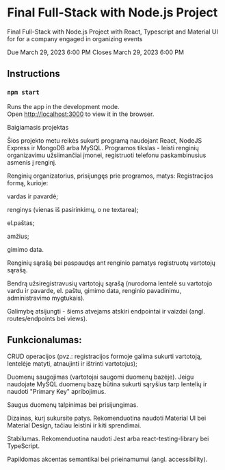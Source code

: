 # Final Full-Stack with Node.js Project

Final Full-Stack with Node.js Project with React, Typescript and Material UI for for a company engaged in organizing events

Due March 29, 2023 6:00 PM Closes March 29, 2023 6:00 PM

## Instructions

### `npm start`

Runs the app in the development mode.\
Open [http://localhost:3000](http://localhost:3000) to view it in the browser.

Baigiamasis projektas

Šios projekto metu reikės sukurti programą naudojant React, NodeJS Express ir MongoDB arba MySQL. Programos tikslas - leisti renginių organizavimu užsiimančiai įmonei, registruoti telefonu paskambinusius asmenis į renginį.

Renginių organizatorius, prisijungęs prie programos, matys:
Registracijos formą, kurioje:

vardas ir pavardė;

renginys (vienas iš pasirinkimų, o ne textarea);

el.paštas;

amžius;

gimimo data.

Renginių sąrašą bei paspaudęs ant renginio pamatys registruotų vartotojų sąrašą.

Bendrą užsiregistravusių vartotojų sąrašą (nurodoma lentelė su vartotojo vardu ir pavarde, el. paštu, gimimo data, renginio pavadinimu, administravimo mygtukais).

Galimybę atsijungti - šiems atvejams atskiri endpointai ir vaizdai (angl. routes/endpoints bei views).

## Funkcionalumas:

CRUD operacijos (pvz.: registracijos formoje galima sukurti vartotoją, lentelėje matyti, atnaujinti ir ištrinti vartotojus);

Duomenų saugojimas (vartotojai saugomi duomenų bazėje). Jeigu naudojate MySQL duomenų bazę būtina sukurti sąryšius tarp lentelių ir naudoti "Primary Key" apribojimus.

Saugus duomenų talpinimas bei prisijungimas.

Dizainas, kurį sukursite patys. Rekomenduotina naudoti Material UI bei Material Design, tačiau leistini ir kiti sprendimai.

Stabilumas. Rekomenduotina naudoti Jest arba react-testing-library bei TypeScript.

Papildomas akcentas semantikai bei prieinamumui (angl. accessibility).
